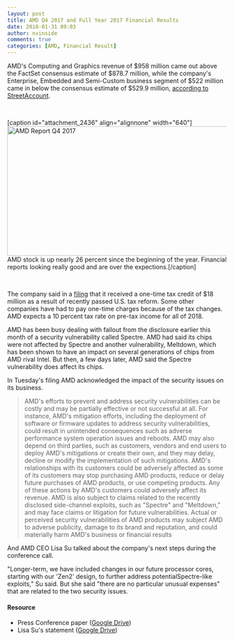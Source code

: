 ```yaml
---
layout: post
title: AMD Q4 2017 and Full Year 2017 Financial Results
date: 2018-01-31 09:03
author: nvinside
comments: true
categories: [AMD, Financial Result]
---
```

AMD's Computing and Graphics revenue of $958 million came out above the FactSet consensus estimate of $878.7 million, while the company's Enterprise, Embedded and Semi-Custom business segment of $522 million came in below the consensus estimate of $529.9 million, <a href="https://globenewswire.com/news-release/2017/10/24/1152698/0/en/AMD-Reports-Third-Quarter-2017-Financial-Results.html">according to StreetAccount</a>.

&nbsp;

[caption id="attachment_2436" align="alignnone" width="640"]<img class="alignnone size-full wp-image-2436" src="https://chefkochblog.files.wordpress.com/2018/01/1517347921z437hajt3s_1_1.gif" alt="AMD Report Q4 2017" width="640" height="297" /> AMD stock is up nearly 26 percent since the beginning of the year. Financial reports looking really good and are over the expections.[/caption]

&nbsp;

The company said in a <a class="inline_asset" title="https://www.sec.gov/Archives/edgar/data/2488/000000248818000014/q417992.htm" href="https://www.sec.gov/Archives/edgar/data/2488/000000248818000014/q417992.htm">filing</a> that it received a one-time tax credit of $18 million as a result of recently passed U.S. tax reform. Some other companies have had to pay one-time charges because of the tax changes. AMD expects a 10 percent tax rate on pre-tax income for all of 2018.

<!--more-->

AMD has been busy dealing with fallout from the disclosure earlier this month of a security vulnerability called Spectre. AMD had said its chips were not affected by Spectre and another vulnerability, Meltdown, which has been shown to have an impact on several generations of chips from AMD rival Intel. But then, a few days later, AMD said the Spectre vulnerability does affect its chips.

In Tuesday's filing AMD acknowledged the impact of the security issues on its business.

<blockquote>AMD's efforts to prevent and address security vulnerabilities can be costly and may be partially effective or not successful at all. For instance, AMD's mitigation efforts, including the deployment of software or firmware updates to address security vulnerabilities, could result in unintended consequences such as adverse performance system operation issues and reboots. AMD may also depend on third parties, such as customers, vendors and end users to deploy AMD's mitigations or create their own, and they may delay, decline or modify the implementation of such mitigations. AMD's relationships with its customers could be adversely affected as some of its customers may stop purchasing AMD products, reduce or delay future purchases of AMD products, or use competing products. Any of these actions by AMD's customers could adversely affect its revenue. AMD is also subject to claims related to the recently disclosed side-channel exploits, such as "Spectre" and "Meltdown," and may face claims or litigation for future vulnerabilities. Actual or perceived security vulnerabilities of AMD products may subject AMD to adverse publicity, damage to its brand and reputation, and could materially harm AMD's business or financial results</blockquote>

And AMD CEO Lisa Su talked about the company's next steps during the conference call.

"Longer-term, we have included changes in our future processor cores, starting with our 'Zen2' design, to further address potentialSpectre-like exploits," Su said. But she said "there are no particular unusual expenses" that are related to the two security issues.

<h4>Resource</h4>

<ul>
    <li>Press Conference paper (<a href="https://drive.google.com/open?id=1Phax806if7ABcgF0Alhcn_k-s3ljaoVh" target="_blank" rel="noopener">Google Drive</a>)</li>
    <li>Lisa Su's statement (<a href="https://drive.google.com/open?id=1vjyoFa3AaD8a46jnoeF-N7IYZNaCqrKH" target="_blank" rel="noopener">Google Drive</a>)</li>
</ul>
